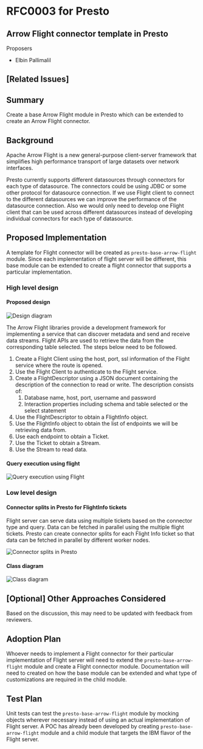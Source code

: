 # **RFC0003 for Presto**

## Arrow Flight connector template in Presto

Proposers

* Elbin Pallimalil

## [Related Issues]

## Summary

Create a base Arrow Flight module in Presto which can be extended to create an Arrow Flight connector.

## Background

Apache Arrow Flight is a new general-purpose client-server framework that simplifies high performance transport of large datasets over network interfaces.

Presto currently supports different datasources through connectors for each type of datasource. The connectors could be using JDBC or some other protocol for datasource connection. If we use Flight client to connect to the different datasources we can improve the performance of the datasource connection. Also we would only need to develop one Flight client that can be used across different datasources instead of developing individual connectors for each type of datasource.

## Proposed Implementation

A template for Flight connector will be created as `presto-base-arrow-flight` module. Since each implementation of flight server will be different, this base module can be extended to create a flight connector that supports a particular implementation.

### High level design

#### Proposed design

![Design diagram](arrow-flight-connector/Presto-flight-client.drawio.png)

The Arrow Flight libraries provide a development framework for implementing a service that can discover metadata and send and receive data streams. Flight APIs are used to retrieve the data from the corresponding table selected. The steps below need to be followed. 

1. Create a Flight Client using the host, port, ssl information of the Flight service where the route is opened. 
2. Use the Flight Client to authenticate to the Flight service. 
3. Create a FlightDescriptor using a JSON document containing the description of the connection to read or write. The description consists of: 
    1. Database name, host, port, username and password 
    2. Interaction properties including schema and table selected or the select statement 
4. Use the FlightDescriptor to obtain a FlightInfo object. 
5. Use the FlightInfo object to obtain the list of endpoints we will be retrieving data from. 
6. Use each endpoint to obtain a Ticket. 
7. Use the Ticket to obtain a Stream. 
8. Use the Stream to read data. 

#### Query execution using flight

![Query execution using Flight](arrow-flight-connector/Query-execution-using-flight.png)

### Low level design

#### Connector splits in Presto for FlightInfo tickets

Flight server can serve data using multiple tickets based on the connector type and query. Data can be fetched in parallel using the multiple flight tickets. Presto can create connector splits for each Flight Info ticket so that data can be fetched in parallel by different worker nodes.

![Connector splits in Presto](arrow-flight-connector/Connector-splits-in-Presto.png)

#### Class diagram

![Class diagram](arrow-flight-connector/Class-diagram.png)

## [Optional] Other Approaches Considered

Based on the discussion, this may need to be updated with feedback from reviewers.

## Adoption Plan

Whoever needs to implement a Flight connector for their particular implementation of Flight server will need to extend the `presto-base-arrow-flight` module and create a Flight connector module. Documentation will need to created on how the base module can be extended and what type of customizations are required in the child module.

## Test Plan

Unit tests can test the `presto-base-arrow-flight` module by mocking objects wherever necessary instead of using an actual implementation of Flight server. A POC has already been developed by creating `presto-base-arrow-flight` module and a child module that targets the IBM flavor of the Flight server.